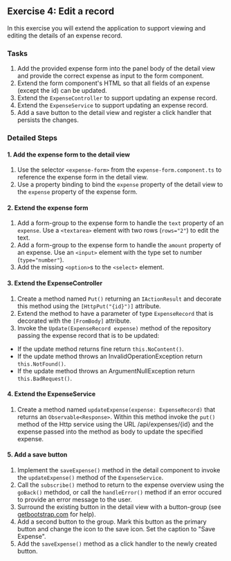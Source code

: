 ## Exercise 4: Edit a record ##

In this exercise you will extend the application to support viewing and editing the details of an expense record.

### Tasks ###

1. Add the provided expense form into the panel body of the detail view and provide the correct expense as input to the form component.
2. Extend the form component's HTML so that all fields of an expense (except the id) can be updated.
3. Extend the `ExpenseController` to support updating an expense record.
4. Extend the `ExpenseService` to support updating an expense record.
5. Add a save button to the detail view and register a click handler that persists the changes.

### Detailed Steps ###

#### 1. Add the expense form to the detail view ####

1. Use the selector `<expense-form>` from the `expense-form.component.ts` to reference the expense form in the detail view.
2. Use a property binding to bind the `expense` property of the detail view to the `expense` property of the expense form.

#### 2. Extend the expense form ####

1. Add a form-group to the expense form to handle the `text` property of an `expense`. Use a `<textarea>` element with two rows (`rows="2"`) to edit the text.
2. Add a form-group to the expense form to handle the `amount` property of an expense. Use an `<input>` element with the type set to number (`type="number"`).
3. Add the missing `<option>`s to the `<select>` element.

#### 3. Extend the ExpenseController ####

1. Create a method named `Put()` returning an `IActionResult` and decorate this method using the `[HttpPut("{id}")]` attribute.
1. Extend the method to have a parameter of type `ExpenseRecord` that is decorated with the `[FromBody]` attribute.
1. Invoke the `Update(ExpenseRecord expense)` method of the repository passing the expense record that is to be updated:
  * If the update method returns fine return `this.NoContent()`.
  * If the update method throws an InvalidOperationException return `this.NotFound()`.
  * If the update method throws an ArgumentNullException return `this.BadRequest()`.

#### 4. Extend the ExpenseService ####

1. Create a method named `updateExpense(expense: ExpenseRecord)` that returns an `Observable<Response>`. Within this method invoke the `put()` method of the Http service using the URL /api/expenses/{id} and the expense passed into the method as body to update the specified expense.

#### 5. Add a save button ####

1. Implement the `saveExpense()` method in the detail component to invoke the `updateExpense()` method of the `ExpenseService`.
1. Call the `subscribe()` method to return to the expense overview using the `goBack()` methdod,  or call the `handleError()` method if an error occured to provide an error message to the user.
1. Surround the existing button in the detail view with a button-group (see [getbootstrap.com](http://www.getbootstrap.com) for help).
1. Add a second button to the group. Mark this button as the primary button and change the icon to the save icon. Set the caption to "Save Expense".
1. Add the `saveExpense()` method as a click handler to the newly created button.


